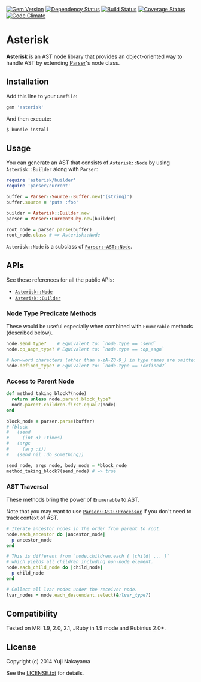 [![Gem Version](http://img.shields.io/gem/v/asterisk.svg)](http://badge.fury.io/rb/asterisk)
[![Dependency Status](http://img.shields.io/gemnasium/yujinakayama/asterisk.svg)](https://gemnasium.com/yujinakayama/asterisk)
[![Build Status](https://travis-ci.org/yujinakayama/asterisk.svg?branch=master)](https://travis-ci.org/yujinakayama/asterisk)
[![Coverage Status](http://img.shields.io/coveralls/yujinakayama/asterisk/master.svg)](https://coveralls.io/r/yujinakayama/asterisk)
[![Code Climate](http://img.shields.io/codeclimate/github/yujinakayama/asterisk.svg)](https://codeclimate.com/github/yujinakayama/asterisk)

# Asterisk

**Asterisk** is an AST node library that provides an object-oriented way to handle AST by extending [Parser](https://github.com/whitequark/parser)'s node class.

## Installation

Add this line to your `Gemfile`:

```ruby
gem 'asterisk'
```

And then execute:

```bash
$ bundle install
```

## Usage

You can generate an AST that consists of `Asterisk::Node` by using `Asterisk::Builder` along with `Parser`:

```ruby
require 'asterisk/builder'
require 'parser/current'

buffer = Parser::Source::Buffer.new('(string)')
buffer.source = 'puts :foo'

builder = Asterisk::Builder.new
parser = Parser::CurrentRuby.new(builder)

root_node = parser.parse(buffer)
root_node.class # => Asterisk::Node
```

`Asterisk::Node` is a subclass of [`Parser::AST::Node`](http://rubydoc.info/gems/parser/Parser/AST/Node).

## APIs

See these references for all the public APIs:

* [`Asterisk::Node`](http://rubydoc.info/gems/asterisk/Asterisk/Node)
* [`Asterisk::Builder`](http://rubydoc.info/gems/asterisk/Asterisk/Builder)

### Node Type Predicate Methods

These would be useful especially when combined with `Enumerable` methods (described below).

```ruby
node.send_type?    # Equivalent to: `node.type == :send`
node.op_asgn_type? # Equivalent to: `node.type == :op_asgn`

# Non-word characters (other than a-zA-Z0-9_) in type names are omitted.
node.defined_type? # Equivalent to: `node.type == :defined?`
```

### Access to Parent Node

```ruby
def method_taking_block?(node)
  return unless node.parent.block_type?
  node.parent.children.first.equal?(node)
end

block_node = parser.parse(buffer)
# (block
#   (send
#     (int 3) :times)
#   (args
#     (arg :i))
#   (send nil :do_something))

send_node, args_node, body_node = *block_node
method_taking_block?(send_node) # => true
```

### AST Traversal

These methods bring the power of `Enumerable` to AST.

Note that you may want to use [`Parser::AST::Processor`](http://rubydoc.info/gems/parser/Parser/AST/Processor)
if you don't need to track context of AST.

```ruby
# Iterate ancestor nodes in the order from parent to root.
node.each_ancestor do |ancestor_node|
  p ancestor_node
end

# This is different from `node.children.each { |child| ... }`
# which yields all children including non-node element.
node.each_child_node do |child_node|
  p child_node
end

# Collect all lvar nodes under the receiver node.
lvar_nodes = node.each_descendant.select(&:lvar_type?)
```

## Compatibility

Tested on MRI 1.9, 2.0, 2.1, JRuby in 1.9 mode and Rubinius 2.0+.

## License

Copyright (c) 2014 Yuji Nakayama

See the [LICENSE.txt](LICENSE.txt) for details.
